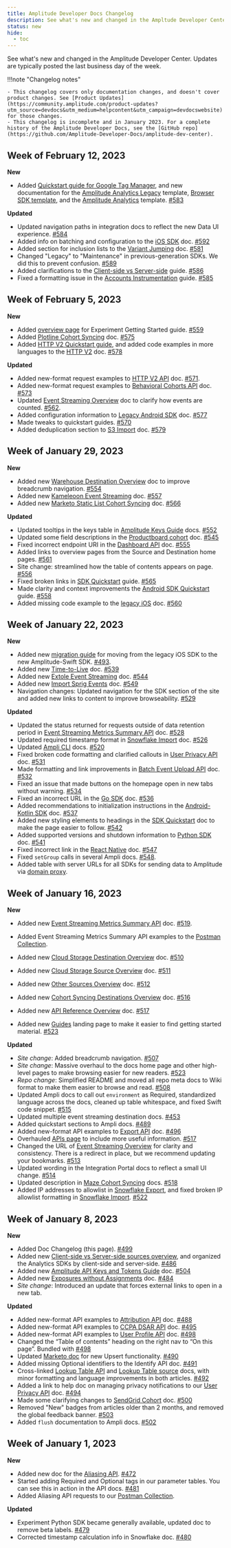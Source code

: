 ```yaml
---
title: Amplitude Developer Docs Changelog
description: See what's new and changed in the Ampltude Developer Center!
status: new
hide:
  - toc
---
```

<!-- Turn off linting rules that don't apply here -->
<!-- vale Amplitude.Headings = NO --> 
<!-- vale Amplitude.We = NO -->
<!-- vale Amplitude.Passive = NO -->
<!-- vale Amplitude.Adverbs = NO -->
<!-- markdownlint-disable MD036 -->
<!-- / End linting rules -->

See what's new and changed in the Amplitude Developer Center. Updates are typically posted the last business day of the week.

!!!note "Changelog notes"

    - This changelog covers only documentation changes, and doesn't cover product changes. See [Product Updates](https://community.amplitude.com/product-updates?utm_source=devdocs&utm_medium=helpcontent&utm_campaign=devdocswebsite) for those changes.
    - This changelog is incomplete and in January 2023. For a complete history of the Amplitude Developer Docs, see the [GitHub repo](https://github.com/Amplitude-Developer-Docs/amplitude-dev-center).

## Week of February 12, 2023

**New**

- Added [Quickstart guide for Google Tag Manager](../data/sources/google-tag-manager/), and new documentation for the [Amplitude Analytics Legacy](../data/sources/google-tag-manager-client-legacy/) template, [Browser SDK template](../data/sources/google-tag-manager-client/), and the [Amplitude Analytics](../data/sources/google-tag-manager-server/) template. [#583](https://github.com/Amplitude-Developer-Docs/amplitude-dev-center/pull/583)

**Updated**

- Updated navigation paths in integration docs to reflect the new Data UI experience. [#584](https://github.com/Amplitude-Developer-Docs/amplitude-dev-center/pull/584)
- Added info on batching and configuration to the [iOS SDK](../data/sources/sdks/ios-swift) doc. [#592](https://github.com/Amplitude-Developer-Docs/amplitude-dev-center/pull/592)
- Added section for inclusion lists to the [Variant Jumping](../experiment/guides/troubleshooting/variant-jumping) doc. [#581](https://github.com/Amplitude-Developer-Docs/amplitude-dev-center/pull/581)
- Changed "Legacy" to "Maintenance" in previous-generation SDKs. We did this to prevent confusion. [#589](https://github.com/Amplitude-Developer-Docs/amplitude-dev-center/pull/589)
- Added clarifications to the [Client-side vs Server-side](../data/sources/client-side-vs-server-side) guide. [#586](https://github.com/Amplitude-Developer-Docs/amplitude-dev-center/pull/586)
- Fixed a formatting issue in the [Accounts Instrumentation](../guides/accounts-instrumentation-guide/) guide. [#585](https://github.com/Amplitude-Developer-Docs/amplitude-dev-center/pull/585)

<!-- markdown-link-check-disable -->
<!-- turn off link checking for old entries cause otherwise it takes forever. The cron job runs daily and will catch busted links elsewhere-->

## Week of February 5, 2023

**New**

- Added [overview page](../experiment/guides/getting-started/) for Experiment Getting Started guide. [#559](https://github.com/Amplitude-Developer-Docs/amplitude-dev-center/pull/559)
- Added [Plotline Cohort Syncing](../data/destinations/plotline-cohort) doc. [#575](https://github.com/Amplitude-Developer-Docs/amplitude-dev-center/pull/575)
- Added [HTTP V2 Quickstart guide](../analytics/apis/http-v2-api-quickstart), and added code examples in more languages to the [HTTP V2](../analytics/apis/http-v2-api) doc. [#578](https://github.com/Amplitude-Developer-Docs/amplitude-dev-center/pull/578)

**Updated**

- Added new-format request examples to [HTTP V2 API](../analytics/apis/http-v2-api) doc. [#571](https://github.com/Amplitude-Developer-Docs/amplitude-dev-center/pull/571).
- Added new-format request examples to [Behavioral Cohorts API](../analytics/apis/behavioral-cohorts-api) doc. [#573](https://github.com/Amplitude-Developer-Docs/amplitude-dev-center/pull/573)
- Updated [Event Streaming Overview](../data/destination-event-streaming-overview) doc to clarify how events are counted. [#562](https://github.com/Amplitude-Developer-Docs/amplitude-dev-center/pull/562).
- Added configuration information to [Legacy Android SDK](../data/sdks/android/) doc. [#577](https://github.com/Amplitude-Developer-Docs/amplitude-dev-center/pull/577)
- Made tweaks to quickstart guides. [#570](https://github.com/Amplitude-Developer-Docs/amplitude-dev-center/pull/570)
- Added deduplication section to [S3 Import](../data/sources/amazon-s3) doc. [#579](https://github.com/Amplitude-Developer-Docs/amplitude-dev-center/pull/579)


## Week of January 29, 2023

**New**

- Added new [Warehouse Destination Overview](../data/destination-warehouse-overview) doc to improve breadcrumb navigation. [#554](https://github.com/Amplitude-Developer-Docs/amplitude-dev-center/pull/554)
- Added new [Kameleoon Event Streaming](../data/destinations/kameleoon-event-streaming) doc. [#557](https://github.com/Amplitude-Developer-Docs/amplitude-dev-center/pull/557)
- Added new [Marketo Static List Cohort Syncing](../data/destinations/marketo-static-list-cohort) doc. [#566](https://github.com/Amplitude-Developer-Docs/amplitude-dev-center/pull/566)

**Updated** 

- Updated tooltips in the keys table in [Amplitude Keys Guide](../guides/amplitude-keys-guide) docs. [#552](https://github.com/Amplitude-Developer-Docs/amplitude-dev-center/pull/552)
- Updated some field descriptions in the [Productboard cohort](../data/destinations/productboard-cohort) doc. [#545](https://github.com/Amplitude-Developer-Docs/amplitude-dev-center/pull/545)
- Fixed incorrect endpoint URI in the [Dashboard API](../analytics/apis/dashboard-rest-api) doc. [#555](https://github.com/Amplitude-Developer-Docs/amplitude-dev-center/pull/555)
- Added links to overview pages from the Source and Destination home pages. [#561](https://github.com/Amplitude-Developer-Docs/amplitude-dev-center/pull/561)
- Site change: streamlined how the table of contents appears on page. [#556](https://github.com/Amplitude-Developer-Docs/amplitude-dev-center/pull/556)
- Fixed broken links in [SDK Quickstart](../data/sdks/sdk-quickstart) guide. [#565](https://github.com/Amplitude-Developer-Docs/amplitude-dev-center/pull/565/files)
- Made clarity and context improvements the [Android SDK Quickstart](../data/sdks/sdk-quickstart#android) guide. [#558](https://github.com/Amplitude-Developer-Docs/amplitude-dev-center/pull/558)
- Added missing code example to the [legacy iOS](../data/sdks/ios) doc. [#560](https://github.com/Amplitude-Developer-Docs/amplitude-dev-center/pull/560)

## Week of January 22, 2023

**New**

- Added new [migration guide](../data/sdks/ios-swift/migration/) for moving from the legacy iOS SDK to the new Amplitude-Swift SDK. [#493](https://github.com/Amplitude-Developer-Docs/amplitude-dev-center/pull/493). 
- Added new [Time-to-Live](../data/ttl-configuration) doc. [#539](https://github.com/Amplitude-Developer-Docs/amplitude-dev-center/pull/539)
- Added new [Extole Event Streaming](../data/destinations/extole-event-streaming) doc. [#544](https://github.com/Amplitude-Developer-Docs/amplitude-dev-center/pull/544)
- Added new [Import Sprig Events](../data/sources/sprig) doc. [#549](https://github.com/Amplitude-Developer-Docs/amplitude-dev-center/pull/549)
- Navigation changes: Updated navigation for the SDK section of the site and added new links to content to improve browseability. [#529](https://github.com/Amplitude-Developer-Docs/amplitude-dev-center/pull/529)

**Updated**

- Updated the status returned for requests outside of data retention period in [Event Streaming Metrics Summary API](../analytics/apis/event-streaming-metrics-summary-api) doc. [#528](https://github.com/Amplitude-Developer-Docs/amplitude-dev-center/pull/528)
- Updated required timestamp format in [Snowflake Import](../data/sources/snowflake) doc. [#526](https://github.com/Amplitude-Developer-Docs/amplitude-dev-center/pull/526)
- Updated [Ampli CLI](../data/ampli/cli) docs. [#520](https://github.com/Amplitude-Developer-Docs/amplitude-dev-center/pull/520)
- Fixed broken code formatting and clarified callouts in [User Privacy API](../analytics/apis/user-privacy-api) doc. [#531](https://github.com/Amplitude-Developer-Docs/amplitude-dev-center/pull/531)
- Made formatting and link improvements in [Batch Event Upload API](../analytics/apis/batch-event-upload-api) doc. [#532](https://github.com/Amplitude-Developer-Docs/amplitude-dev-center/pull/532)
- Fixed an issue that made buttons on the homepage open in new tabs without warning. [#534](https://github.com/Amplitude-Developer-Docs/amplitude-dev-center/pull/534)
- Fixed an incorrect URL in the [Go SDK](../data/sources/sdks/go) doc. [#536](https://github.com/Amplitude-Developer-Docs/amplitude-dev-center/pull/536)
- Added recommendations to initialization instructions in the [Android-Kotlin SDK](../data/sdks/android-kotlin) doc. [#537](https://github.com/Amplitude-Developer-Docs/amplitude-dev-center/pull/537)
- Added new styling elements to headings in the [SDK Quickstart](../data/sdks/sdk-quickstart) doc to make the page easier to follow. [#542](https://github.com/Amplitude-Developer-Docs/amplitude-dev-center/pull/542)
- Added supported versions and shutdown information to [Python SDK](../data/sdks/python) doc. [#541](https://github.com/Amplitude-Developer-Docs/amplitude-dev-center/pull/541)
- Fixed incorrect link in the [React Native](../data/sdks/typescript-react-native) doc. [#547](https://github.com/Amplitude-Developer-Docs/amplitude-dev-center/pull/547/)
- Fixed `setGroup` calls in several Ampli docs. [#548](https://github.com/Amplitude-Developer-Docs/amplitude-dev-center/pull/548).
- Added table with server URLs for all SDKs for sending data to Amplitude via [domain proxy](../analytics/domain-proxy).   

## Week of January 16, 2023

**New** 

- Added new [Event Streaming Metrics Summary API](../analytics/apis/event-streaming-metrics-summary-api) doc. [#519](https://github.com/Amplitude-Developer-Docs/amplitude-dev-center/pull/519).
- Added Event Streaming Metrics Summary API examples to the [Postman Collection](https://www.postman.com/amplitude-dev-docs/workspace/amplitude-developers/overview). 

- Added new [Cloud Storage Destination Overview](../data/destination-cloud-storage-overview) doc. [#510](https://github.com/Amplitude-Developer-Docs/amplitude-dev-center/pull/510)
- Added new [Cloud Storage Source Overview](../data/source-cloud-storage-overview) doc. [#511](https://github.com/Amplitude-Developer-Docs/amplitude-dev-center/pull/511)
- Added new [Other Sources Overview](../data/source-other-overview) doc. [#512](https://github.com/Amplitude-Developer-Docs/amplitude-dev-center/pull/512)
- Added new [Cohort Syncing Destinations Overview](../data/destination-cohort-overview) doc. [#516](https://github.com/Amplitude-Developer-Docs/amplitude-dev-center/pull/516)
- Added new [API Reference Overview](../analytics/api-reference-overview) doc. [#517](https://github.com/Amplitude-Developer-Docs/amplitude-dev-center/pull/517)
- Added new [Guides](../guides) landing page to make it easier to find getting started material. [#523](https://github.com/Amplitude-Developer-Docs/amplitude-dev-center/pull/523)

**Updated**

- *Site change*: Added breadcrumb navigation. [#507](https://github.com/Amplitude-Developer-Docs/amplitude-dev-center/pull/507)
- *Site change*: Massive overhaul to the docs home page and other high-level pages to make browsing easier for new readers. [#523](https://github.com/Amplitude-Developer-Docs/amplitude-dev-center/pull/523)
- *Repo change*: Simplified README and moved all repo meta docs to Wiki format to make them easier to browse and read. [#508](https://github.com/Amplitude-Developer-Docs/amplitude-dev-center/pull/508)
- Updated Ampli docs to call out `environment` as Required, standardized language across the docs, cleaned up table whitespace, and fixed Swift code snippet. [#515](https://github.com/Amplitude-Developer-Docs/amplitude-dev-center/pull/515/files)
- Updated multiple event streaming destination docs. [#453](https://github.com/Amplitude-Developer-Docs/amplitude-dev-center/pull/453)
- Added quickstart sections to Ampli docs. [#489](https://github.com/Amplitude-Developer-Docs/amplitude-dev-center/pull/489) 
- Added new-format API examples to [Export API](../analytics/apis/export-api) doc. [#496](https://github.com/Amplitude-Developer-Docs/amplitude-dev-center/pull/496)
- Overhauled [APIs page](../analytics/apis) to include more useful information. [#517](https://github.com/Amplitude-Developer-Docs/amplitude-dev-center/pull/517)
- Changed the URL of [Event Streaming Overview](../data/destination-event-streaming-overview) for clarity and consistency. There is a redirect in place, but we recommend updating your bookmarks. [#513](https://github.com/Amplitude-Developer-Docs/amplitude-dev-center/pull/513)
- Updated wording in the Integration Portal docs to reflect a small UI change. [#514](https://github.com/Amplitude-Developer-Docs/amplitude-dev-center/pull/514)
- Updated description in [Maze Cohort Syncing](../data/destinations/maze-cohort) docs. [#518](https://github.com/Amplitude-Developer-Docs/amplitude-dev-center/pull/518)
- Added IP addresses to allowlist in [Snowflake Export](../data/destinations/snowflake), and fixed broken IP allowlist formatting in [Snowflake Import](../data/sources/snowflake). [#522](https://github.com/Amplitude-Developer-Docs/amplitude-dev-center/pull/522)

## Week of January 8, 2023

**New** 

- Added Doc Changelog (this page). [#499](https://github.com/Amplitude-Developer-Docs/amplitude-dev-center/pull/499)
- Added new [Client-side vs Server-side sources overview](../data/sources/client-side-vs-server-side/), and organized the Analytics SDKs by client-side and server-side. [#486](https://github.com/Amplitude-Developer-Docs/amplitude-dev-center/pull/486)
- Added new [Amplitude API Keys and Tokens Guide](../guides/amplitude-keys-guide) doc. [#504](https://github.com/Amplitude-Developer-Docs/amplitude-dev-center/pull/504)
- Added new [Exposures without Assignments](../experiment/guides/troubleshooting/exposures-without-assignments/) doc. [#484](https://github.com/Amplitude-Developer-Docs/amplitude-dev-center/pull/484)
- *Site change*: Introduced an update that forces external links to open in a new tab.

**Updated** 

- Added new-format API examples to [Attribution API](../analytics/apis/attribution-api) doc. [#488](https://github.com/Amplitude-Developer-Docs/amplitude-dev-center/pull/488)
- Added new-format API examples to [CCPA DSAR API](../analytics/apis/ccpa-dsar-api) doc. [#495](https://github.com/Amplitude-Developer-Docs/amplitude-dev-center/pull/495)
- Added new-format API examples to [User Profile API](../analytics/apis/user-profile-api) doc. [#498](https://github.com/Amplitude-Developer-Docs/amplitude-dev-center/pull/498)
- Changed the “Table of contents” heading on the right nav to “On this page”. Bundled with [#498](https://github.com/Amplitude-Developer-Docs/amplitude-dev-center/pull/498)
- Updated [Marketo doc](../data/destinations/marketo-cohort) for new Upsert functionality. [#490](https://github.com/Amplitude-Developer-Docs/amplitude-dev-center/pull/490)
- Added missing Optional identifiers to the Identify API doc. [#491](https://github.com/Amplitude-Developer-Docs/amplitude-dev-center/pull/491)
- Cross-linked [Lookup Table API](../analytics/apis/lookup-tables-api) and [Lookup Table source](../data/sources/lookup-table) docs, with minor formatting and language improvements in both articles. [#492](https://github.com/Amplitude-Developer-Docs/amplitude-dev-center/pull/492)
- Added a link to help doc on managing privacy notifications to our [User Privacy API](../analytics/apis/user-privacy-api) doc. [#494](https://github.com/Amplitude-Developer-Docs/amplitude-dev-center/pull/494)
- Made some clarifying changes to [SendGrid Cohort](../data/destinations/sendgrid-cohort) doc. [#500](https://github.com/Amplitude-Developer-Docs/amplitude-dev-center/pull/500)
- Removed "New" badges from articles older than 2 months, and removed the global feedback banner. [#503](https://github.com/Amplitude-Developer-Docs/amplitude-dev-center/pull/503)
- Added `flush` documentation to Ampli docs. [#502](https://github.com/Amplitude-Developer-Docs/amplitude-dev-center/pull/502)

## Week of January 1, 2023

**New**

- Added new doc for the [Aliasing API](../analytics/apis/aliasing-api). [#472](https://github.com/Amplitude-Developer-Docs/amplitude-dev-center/pull/472)
- Started adding <span class="required">Required</span> and <span class="optional">Optional</span> tags in our parameter tables. You can see this in action in the API docs. [#481](https://github.com/Amplitude-Developer-Docs/amplitude-dev-center/pull/481)
- Added Aliasing API requests to our [Postman Collection](https://www.postman.com/amplitude-dev-docs/workspace/amplitude-developers/overview). 

**Updated**

- Experiment Python SDK became generally available, updated doc to remove beta labels. [#479](https://github.com/Amplitude-Developer-Docs/amplitude-dev-center/pull/479)
- Corrected timestamp calculation info in Snowflake doc. [#480](https://github.com/Amplitude-Developer-Docs/amplitude-dev-center/pull/480)